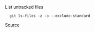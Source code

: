 List untracked files

```
  git ls-files -z -o --exclude-standard
```

[Source](https://stackoverflow.com/a/3801554/941257)
